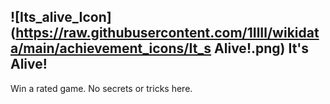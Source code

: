 ## ![Its_alive_Icon](https://raw.githubusercontent.com/1IlIl/wikidata/main/achievement_icons/It_s Alive!.png) It's Alive!





Win a rated game. No secrets or tricks here.


